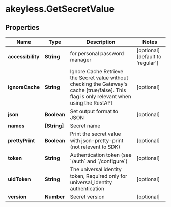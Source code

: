 # akeyless.GetSecretValue

## Properties

Name | Type | Description | Notes
------------ | ------------- | ------------- | -------------
**accessibility** | **String** | for personal password manager | [optional] [default to &#39;regular&#39;]
**ignoreCache** | **String** | Ignore Cache Retrieve the Secret value without checking the Gateway&#39;s cache [true/false]. This flag is only relevant when using the RestAPI | [optional] 
**json** | **Boolean** | Set output format to JSON | [optional] 
**names** | **[String]** | Secret name | 
**prettyPrint** | **Boolean** | Print the secret value with json-pretty-print (not relevent to SDK) | [optional] 
**token** | **String** | Authentication token (see &#x60;/auth&#x60; and &#x60;/configure&#x60;) | [optional] 
**uidToken** | **String** | The universal identity token, Required only for universal_identity authentication | [optional] 
**version** | **Number** | Secret version | [optional] 


